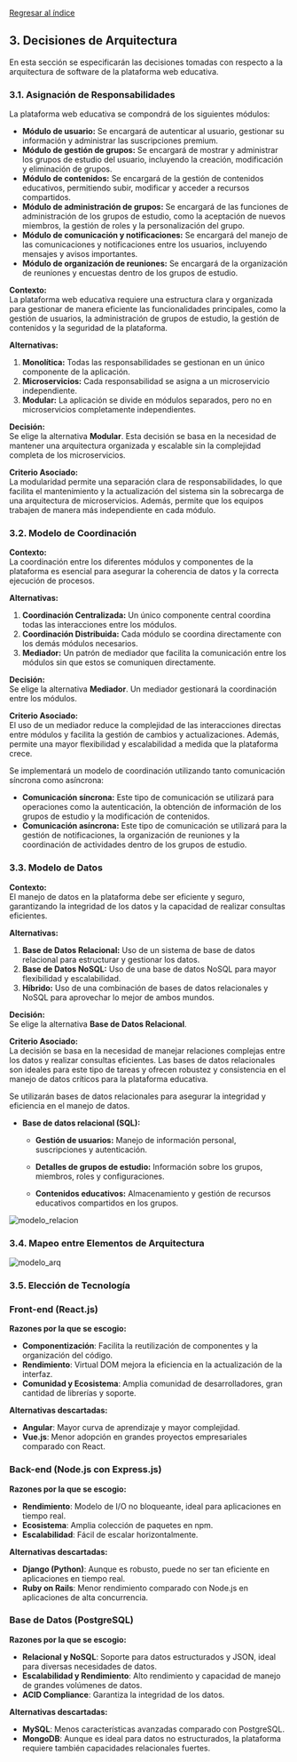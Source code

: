 [Regresar al índice](../README.md)

## 3. Decisiones de Arquitectura

En esta sección se especificarán las decisiones tomadas con respecto a la arquitectura de software de la plataforma web educativa.

### 3.1. Asignación de Responsabilidades

La plataforma web educativa se compondrá de los siguientes módulos:

- **Módulo de usuario:** Se encargará de autenticar al usuario, gestionar su información y administrar las suscripciones premium.
- **Módulo de gestión de grupos:** Se encargará de mostrar y administrar los grupos de estudio del usuario, incluyendo la creación, modificación y eliminación de grupos.
- **Módulo de contenidos:** Se encargará de la gestión de contenidos educativos, permitiendo subir, modificar y acceder a recursos compartidos.
- **Módulo de administración de grupos:** Se encargará de las funciones de administración de los grupos de estudio, como la aceptación de nuevos miembros, la gestión de roles y la personalización del grupo.
- **Módulo de comunicación y notificaciones:** Se encargará del manejo de las comunicaciones y notificaciones entre los usuarios, incluyendo mensajes y avisos importantes.
- **Módulo de organización de reuniones:** Se encargará de la organización de reuniones y encuestas dentro de los grupos de estudio.

**Contexto:**  
La plataforma web educativa requiere una estructura clara y organizada para gestionar de manera eficiente las funcionalidades principales, como la gestión de usuarios, la administración de grupos de estudio, la gestión de contenidos y la seguridad de la plataforma.

**Alternativas:**  
1. **Monolítica:** Todas las responsabilidades se gestionan en un único componente de la aplicación.
2. **Microservicios:** Cada responsabilidad se asigna a un microservicio independiente.
3. **Modular:** La aplicación se divide en módulos separados, pero no en microservicios completamente independientes.

**Decisión:**  
Se elige la alternativa **Modular**. Esta decisión se basa en la necesidad de mantener una arquitectura organizada y escalable sin la complejidad completa de los microservicios.

**Criterio Asociado:**  
La modularidad permite una separación clara de responsabilidades, lo que facilita el mantenimiento y la actualización del sistema sin la sobrecarga de una arquitectura de microservicios. Además, permite que los equipos trabajen de manera más independiente en cada módulo.

### 3.2. Modelo de Coordinación

**Contexto:**  
La coordinación entre los diferentes módulos y componentes de la plataforma es esencial para asegurar la coherencia de datos y la correcta ejecución de procesos.

**Alternativas:**  
1. **Coordinación Centralizada:** Un único componente central coordina todas las interacciones entre los módulos.
2. **Coordinación Distribuida:** Cada módulo se coordina directamente con los demás módulos necesarios.
3. **Mediador:** Un patrón de mediador que facilita la comunicación entre los módulos sin que estos se comuniquen directamente.

**Decisión:**  
Se elige la alternativa **Mediador**. Un mediador gestionará la coordinación entre los módulos.

**Criterio Asociado:**  
El uso de un mediador reduce la complejidad de las interacciones directas entre módulos y facilita la gestión de cambios y actualizaciones. Además, permite una mayor flexibilidad y escalabilidad a medida que la plataforma crece.

Se implementará un modelo de coordinación utilizando tanto comunicación síncrona como asíncrona:

- **Comunicación síncrona:** Este tipo de comunicación se utilizará para operaciones como la autenticación, la obtención de información de los grupos de estudio y la modificación de contenidos.
- **Comunicación asíncrona:** Este tipo de comunicación se utilizará para la gestión de notificaciones, la organización de reuniones y la coordinación de actividades dentro de los grupos de estudio.

### 3.3. Modelo de Datos

**Contexto:**  
El manejo de datos en la plataforma debe ser eficiente y seguro, garantizando la integridad de los datos y la capacidad de realizar consultas eficientes.

**Alternativas:**  
1. **Base de Datos Relacional:** Uso de un sistema de base de datos relacional para estructurar y gestionar los datos.
2. **Base de Datos NoSQL:** Uso de una base de datos NoSQL para mayor flexibilidad y escalabilidad.
3. **Híbrido:** Uso de una combinación de bases de datos relacionales y NoSQL para aprovechar lo mejor de ambos mundos.

**Decisión:**  
Se elige la alternativa **Base de Datos Relacional**.

**Criterio Asociado:**  
La decisión se basa en la necesidad de manejar relaciones complejas entre los datos y realizar consultas eficientes. Las bases de datos relacionales son ideales para este tipo de tareas y ofrecen robustez y consistencia en el manejo de datos críticos para la plataforma educativa.

Se utilizarán bases de datos relacionales para asegurar la integridad y eficiencia en el manejo de datos.

- **Base de datos relacional (SQL):**
  - **Gestión de usuarios:** Manejo de información personal, suscripciones y autenticación.
  
  - **Detalles de grupos de estudio:** Información sobre los grupos, miembros, roles y configuraciones.
  - **Contenidos educativos:** Almacenamiento y gestión de recursos educativos compartidos en los grupos.

![modelo_relacion](../Diagramas/diagrama_relacion_dark.png)

### 3.4. Mapeo entre Elementos de Arquitectura

![modelo_arq](../Diagramas/modelo_arq.png)

### 3.5. Elección de Tecnología
### Front-end (React.js)

**Razones por la que se escogio:**
- **Componentización**: Facilita la reutilización de componentes y la organización del código.
- **Rendimiento**: Virtual DOM mejora la eficiencia en la actualización de la interfaz.
- **Comunidad y Ecosistema**: Amplia comunidad de desarrolladores, gran cantidad de librerías y soporte.

**Alternativas descartadas:**
- **Angular**: Mayor curva de aprendizaje y mayor complejidad.
- **Vue.js**: Menor adopción en grandes proyectos empresariales comparado con React.

### Back-end (Node.js con Express.js)

**Razones por la que se escogio:**
- **Rendimiento**: Modelo de I/O no bloqueante, ideal para aplicaciones en tiempo real.
- **Ecosistema**: Amplia colección de paquetes en npm.
- **Escalabilidad**: Fácil de escalar horizontalmente.

**Alternativas descartadas:**
- **Django (Python)**: Aunque es robusto, puede no ser tan eficiente en aplicaciones en tiempo real.
- **Ruby on Rails**: Menor rendimiento comparado con Node.js en aplicaciones de alta concurrencia.

### Base de Datos (PostgreSQL)

**Razones por la que se escogio:**
- **Relacional y NoSQL**: Soporte para datos estructurados y JSON, ideal para diversas necesidades de datos.
- **Escalabilidad y Rendimiento**: Alto rendimiento y capacidad de manejo de grandes volúmenes de datos.
- **ACID Compliance**: Garantiza la integridad de los datos.

**Alternativas descartadas:**
- **MySQL**: Menos características avanzadas comparado con PostgreSQL.
- **MongoDB**: Aunque es ideal para datos no estructurados, la plataforma requiere también capacidades relacionales fuertes.
